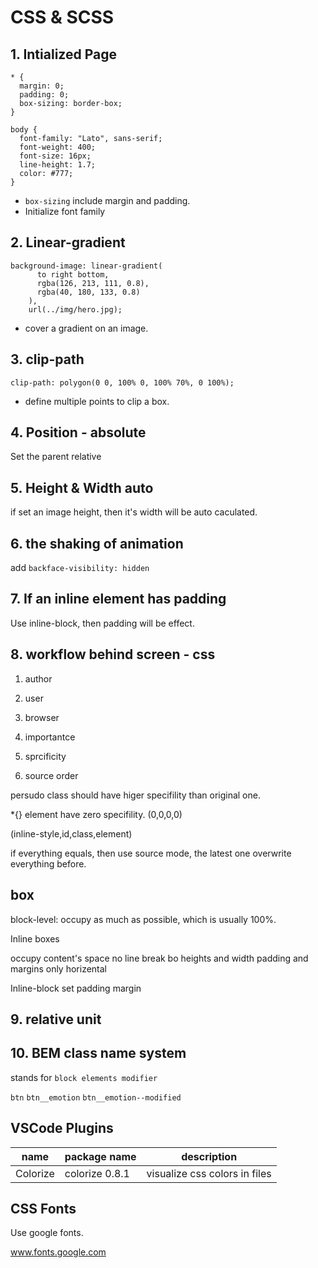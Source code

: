 # CSS & SCSS

## 1. Intialized Page

```
* {
  margin: 0;
  padding: 0;
  box-sizing: border-box;
}

body {
  font-family: "Lato", sans-serif;
  font-weight: 400;
  font-size: 16px;
  line-height: 1.7;
  color: #777;
}
```

- `box-sizing` include margin and padding.
- Initialize font family

## 2. Linear-gradient

```
background-image: linear-gradient(
      to right bottom,
      rgba(126, 213, 111, 0.8),
      rgba(40, 180, 133, 0.8)
    ),
    url(../img/hero.jpg);
```

- cover a gradient on an image.

## 3. clip-path

```
clip-path: polygon(0 0, 100% 0, 100% 70%, 0 100%);
```

- define multiple points to clip a box.

[](www.bennettfeely.com/clippy)

## 4. Position - absolute

Set the parent relative

## 5. Height & Width auto

if set an image height, then it's width will be auto caculated.

## 6. the shaking of animation

add `backface-visibility: hidden`

## 7. If an inline element has padding

Use inline-block, then padding will be effect.

## 8. workflow behind screen - css

1. author
2. user
3. browser

4. importantce
5. sprcificity
6. source order

persudo class should have higer specifility than original one.

\*{} element have zero specifility.
(0,0,0,0)

(inline-style,id,class,element)

if everything equals, then use source mode, the latest one overwrite everything before.

## box

block-level: occupy as much as possible, which is usually 100%.

Inline boxes

occupy content's space
no line break
bo heights and width
padding and margins only horizental

Inline-block
set padding margin

## 9. relative unit

## 10. BEM class name system

stands for `block elements modifier`

`btn`
`btn__emotion`
`btn__emotion--modified`

## VSCode Plugins

| name     | package name   | description                   |
| -------- | -------------- | ----------------------------- |
| Colorize | colorize 0.8.1 | visualize css colors in files |

## CSS Fonts

Use google fonts.

www.fonts.google.com
